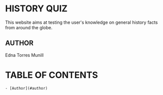 # HISTORY QUIZ
This website aims at testing the user's knowledge on general history facts from around the globe.

## AUTHOR
Edna Torres Munill

# TABLE OF CONTENTS

    - [Author](#author)


